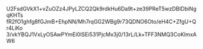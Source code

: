 U2FsdGVkX1+vZuOZz4JPyLZCQ2Qk9rdkHu6Da9t+ze39PReT5wzDBIDbiNgqKHTs
fR2fO1ghfg8fGJmB+EhpNN/Mh7rqGG2WBg9r73QDNO6Oto/eH4C+ZfgU+Qr4LiKo
3/vkYBQJ1VxLyOSAwPYmEi0lSEi531PjcMx3j0/13rL/Lk+TFF3NMQ3CoKlmxAW6
